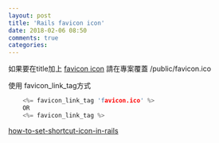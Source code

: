 ```yaml
---
layout: post
title: 'Rails favicon icon'
date: 2018-02-06 08:50
comments: true
categories: 
---
```

如果要在title加上 [favicon icon](https://paulferrett.com/fontawesome-favicon/)
請在專案覆蓋 /public/favicon.ico

使用 favicon_link_tag方式
```c app/views/application.html.erb 
	<%= favicon_link_tag 'favicon.ico' %>
	OR
	<%= favicon_link_tag %>
```
[how-to-set-shortcut-icon-in-rails](https://stackoverflow.com/questions/12950117/how-to-set-shortcut-icon-in-rails)